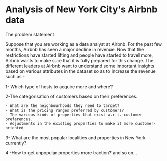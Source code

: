 # Analysis of New York City's Airbnb data 
The problem statement


Suppose that you are working as a data analyst at Airbnb. For the past few months, Airbnb has seen a major decline in revenue. Now that the restrictions have started lifting and people have started to travel more, Airbnb wants to make sure that it is fully prepared for this change.
The different leaders at Airbnb want to understand some important insights based on various attributes in the dataset so as to increase the revenue such as -

1- Which type of hosts to acquire more and where?

2-The categorisation of customers based on their preferences.

    - What are the neighbourhoods they need to target?
    - What is the pricing ranges preferred by customers?
    - The various kinds of properties that exist w.r.t. customer preferences.
    - Adjustments in the existing properties to make it more customer-oriented


3- What are the most popular localities and properties in New York currently?

4 -How to get unpopular properties more traction? and so on...

